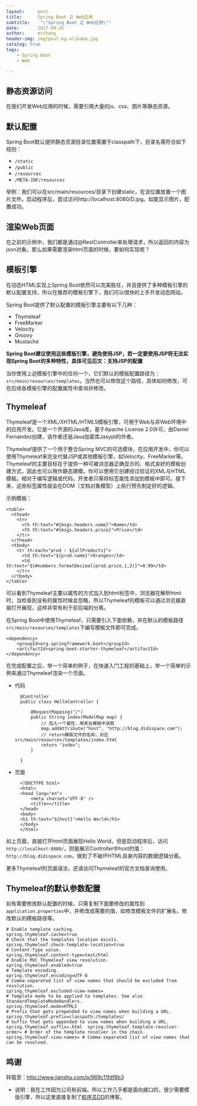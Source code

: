 ```yaml
---
layout:     post
title:     	Spring Boot 之 Web应用
subtitle:    "\"Spring Boot 之 Web应用\""
date:       2017-09-25
author:     mrchang
header-img: img/post-bg-alibaba.jpg
catalog: true
tags:
    - Spring Boot
    - Web

---
```



## 静态资源访问

在我们开发Web应用的时候，需要引用大量的js、css、图片等静态资源。


## 默认配置

Spring Boot默认提供静态资源目录位置需置于classpath下，目录名需符合如下规则：

* `/static`
* `/public`
* `/resources`
* `/META-INF/resources`

举例：我们可以在src/main/resources/目录下创建static，在该位置放置一个图片文件。启动程序后，尝试访问http://localhost:8080/D.jpg。如能显示图片，配置成功。

## 渲染Web页面


在之前的示例中，我们都是通过@RestController来处理请求，所以返回的内容为json对象。那么如果需要渲染html页面的时候，要如何实现呢？

## 模板引擎

在动态HTML实现上Spring Boot依然可以完美胜任，并且提供了多种模板引擎的默认配置支持，所以在推荐的模板引擎下，我们可以很快的上手开发动态网站。

Spring Boot提供了默认配置的模板引擎主要有以下几种：

* Thymeleaf
* FreeMarker
* Velocity
* Groovy
* Mustache

**Spring Boot建议使用这些模板引擎，避免使用JSP，若一定要使用JSP将无法实现Spring Boot的多种特性，具体可见后文：支持JSP的配置**

当你使用上述模板引擎中的任何一个，它们默认的模板配置路径为：`src/main/resources/templates`。当然也可以修改这个路径，具体如何修改，可在后续各模板引擎的配置属性中查询并修改。

## Thymeleaf

Thymeleaf是一个XML/XHTML/HTML5模板引擎，可用于Web与非Web环境中的应用开发。它是一个开源的Java库，基于Apache License 2.0许可，由Daniel Fernández创建，该作者还是Java加密库Jasypt的作者。

Thymeleaf提供了一个用于整合Spring MVC的可选模块，在应用开发中，你可以使用Thymeleaf来完全代替JSP或其他模板引擎，如Velocity、FreeMarker等。Thymeleaf的主要目标在于提供一种可被浏览器正确显示的、格式良好的模板创建方式，因此也可以用作静态建模。你可以使用它创建经过验证的XML与HTML模板。相对于编写逻辑或代码，开发者只需将标签属性添加到模板中即可。接下来，这些标签属性就会在DOM（文档对象模型）上执行预先制定好的逻辑。

示例模板：

	<table>
	  <thead>
	    <tr>
	      <th th:text="#{msgs.headers.name}">Name</td>
	      <th th:text="#{msgs.headers.price}">Price</td>
	    </tr>
	  </thead>
	  <tbody>
	    <tr th:each="prod : ${allProducts}">
	      <td th:text="${prod.name}">Oranges</td>
	      <td th:text="${#numbers.formatDecimal(prod.price,1,2)}">0.99</td>
	    </tr>
	  </tbody>
	</table>
	
可以看到Thymeleaf主要以属性的方式加入到html标签中，浏览器在解析html时，当检查到没有的属性时候会忽略，所以Thymeleaf的模板可以通过浏览器直接打开展现，这样非常有利于前后端的分离。

在Spring Boot中使用Thymeleaf，只需要引入下面依赖，并在默认的模板路径`src/main/resources/templates`下编写模板文件即可完成。

	<dependency>
	    <groupId>org.springframework.boot</groupId>
	    <artifactId>spring-boot-starter-thymeleaf</artifactId>
	</dependency>

在完成配置之后，举一个简单的例子，在快速入门工程的基础上，举一个简单的示例来通过Thymeleaf渲染一个页面。

* 代码

		@Controller
		public class HelloController {
		
		    @RequestMapping("/")
		    public String index(ModelMap map) {
		        // 加入一个属性，用来在模板中读取
		        map.addAttribute("host", "http://blog.didispace.com");
		        // return模板文件的名称，对应src/main/resources/templates/index.html
		        return "index";  
		    }
		
		}
	
* 页面	

		<!DOCTYPE html>
		<html>
		<head lang="en">
		    <meta charset="UTF-8" />
		    <title></title>
		</head>
		<body>
		<h1 th:text="${host}">Hello World</h1>
		</body>
		</html>
		
如上页面，直接打开html页面展现Hello World，但是启动程序后，访问`http://localhost:8080/`，则是展示Controller中host的值：`http://blog.didispace.com`，做到了不破坏HTML自身内容的数据逻辑分离。

更多Thymeleaf的页面语法，还请访问Thymeleaf的官方文档查询使用。


## Thymeleaf的默认参数配置

如有需要修改默认配置的时候，只需复制下面要修改的属性到`application.properties`中，并修改成需要的值，如修改模板文件的扩展名，修改默认的模板路径等。

	# Enable template caching.
	spring.thymeleaf.cache=true 
	# Check that the templates location exists.
	spring.thymeleaf.check-template-location=true 
	# Content-Type value.
	spring.thymeleaf.content-type=text/html 
	# Enable MVC Thymeleaf view resolution.
	spring.thymeleaf.enabled=true 
	# Template encoding.
	spring.thymeleaf.encoding=UTF-8 
	# Comma-separated list of view names that should be excluded from resolution.
	spring.thymeleaf.excluded-view-names= 
	# Template mode to be applied to templates. See also StandardTemplateModeHandlers.
	spring.thymeleaf.mode=HTML5 
	# Prefix that gets prepended to view names when building a URL.
	spring.thymeleaf.prefix=classpath:/templates/ 
	# Suffix that gets appended to view names when building a URL.
	spring.thymeleaf.suffix=.html  spring.thymeleaf.template-resolver-order= # Order of the template resolver in the chain. spring.thymeleaf.view-names= # Comma-separated list of view names that can be resolved.
	
	
## 鸣谢

转载至：http://www.jianshu.com/p/969c11fdf8b3
* 说明：我在工作因为公司有前端，所以工作几乎都是面向接口的，很少需要模版引擎，所以这里直接复制了[程序员DD](http://www.jianshu.com/u/6a622d516e32)的博客。










